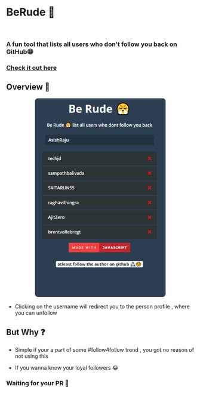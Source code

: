 # BeRude 😤
<img src="https://forthebadge.com/images/badges/made-with-javascript.svg" alt="" class="mx-auto d-block space" />

### A fun tool that lists all users who don't follow you back on GitHub😁

### [Check it out here] 


## Overview 👀

<p align="center">
<img src="meta/pic.png" style="border-radius:8px" width="350">
  
</p>

- Clicking on the username will redirect you to the person profile , where you can unfollow

## But Why ❓

- Simple if your a part of some #follow4follow trend , you got no reason of not using this

- If you wanna know your loyal followers 😂

### Waiting for your PR 🤝

[check it out here]: http://asishraju.me/BeRude/
